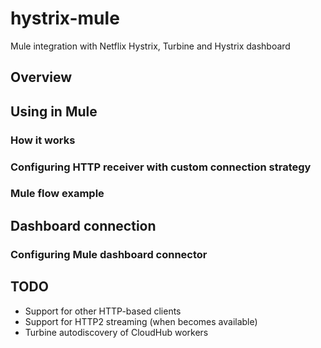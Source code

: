 # hystrix-mule
Mule integration with Netflix Hystrix, Turbine and Hystrix dashboard

## Overview

## Using in Mule
### How it works

### Configuring HTTP receiver with custom connection strategy

### Mule flow example

## Dashboard connection
### Configuring Mule dashboard connector

## TODO
- Support for other HTTP-based clients
- Support for HTTP2 streaming (when becomes available)
- Turbine autodiscovery of CloudHub workers
